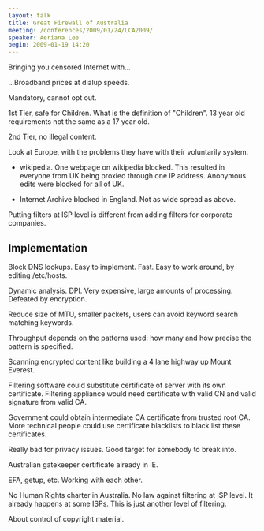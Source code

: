 ```yaml
---
layout: talk
title: Great Firewall of Australia
meeting: /conferences/2009/01/24/LCA2009/
speaker: Aeriana Lee
begin: 2009-01-19 14:20
---
```

Bringing you censored Internet with...

...Broadband prices at dialup speeds.

Mandatory, cannot opt out.

1st Tier, safe for Children. What is the definition of "Children". 13 year old
requirements not the same as a 17 year old.

2nd Tier, no illegal content.

Look at Europe, with the problems they have with their voluntarily system.

* wikipedia. One webpage on wikipedia blocked. This resulted in everyone from UK being
proxied through one IP address. Anonymous edits were blocked for all of UK.

* Internet Archive blocked in England. Not as wide spread as above.

Putting filters at ISP level is different from adding filters for corporate companies.

## Implementation

Block DNS lookups. Easy to implement. Fast. Easy to work around, by editing /etc/hosts.

Dynamic analysis. DPI. Very expensive, large amounts of processing. Defeated by encryption.

Reduce size of MTU, smaller packets, users can avoid keyword search matching keywords.

Throughput depends on the patterns used: how many and how precise the pattern
is specified.

Scanning encrypted content like building a 4 lane highway up Mount Everest.

Filtering software could substitute certificate of server with its own
certificate. Filtering appliance would need certificate with valid CN and valid
signature from valid CA.

Government could obtain intermediate CA certificate from trusted root CA. More
technical people could use certificate blacklists to black list these
certificates.

Really bad for privacy issues. Good target for somebody to break into.

Australian gatekeeper certificate already in IE.

EFA, getup, etc. Working with each other.

No Human Rights charter in Australia. No law against filtering at ISP level. It
already happens at some ISPs. This is just another level of filtering.

About control of copyright material.
